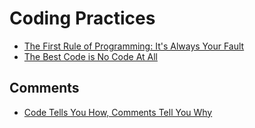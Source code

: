 # Coding Practices

+ [The First Rule of Programming: It's Always Your Fault](https://blog.codinghorror.com/the-first-rule-of-programming-its-always-your-fault/)
+ [The Best Code is No Code At All](https://blog.codinghorror.com/the-best-code-is-no-code-at-all/)

## Comments

+ [Code Tells You How, Comments Tell You Why](https://blog.codinghorror.com/code-tells-you-how-comments-tell-you-why/)
